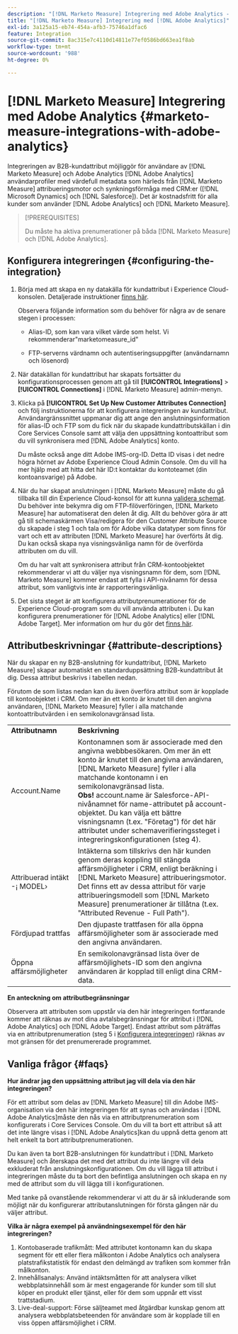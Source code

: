 ```yaml
---
description: "[!DNL Marketo Measure] Integrering med Adobe Analytics - [!DNL Marketo Measure] - Produktdokumentation"
title: "[!DNL Marketo Measure] Integrering med [!DNL Adobe Analytics]"
exl-id: 3a125a15-eb74-454a-afb3-75746a1dfac6
feature: Integration
source-git-commit: 8ac315e7c4110d14811e77ef0586bd663ea1f8ab
workflow-type: tm+mt
source-wordcount: '988'
ht-degree: 0%

---
```


# [!DNL Marketo Measure] Integrering med Adobe Analytics {#marketo-measure-integrations-with-adobe-analytics}

Integreringen av B2B-kundattribut möjliggör för användare av [!DNL Marketo Measure] och Adobe Analytics [!DNL Adobe Analytics] användarprofiler med värdefull metadata som härleds från [!DNL Marketo Measure] attribueringsmotor och synkningsförmåga med CRM:er ([!DNL Microsoft Dynamics] och [!DNL Salesforce]). Det är kostnadsfritt för alla kunder som använder [!DNL Adobe Analytics] och [!DNL Marketo Measure].

>[!PREREQUISITES]
>
>Du måste ha aktiva prenumerationer på båda [!DNL Marketo Measure] och [!DNL Adobe Analytics].

## Konfigurera integreringen {#configuring-the-integration}

1. Börja med att skapa en ny datakälla för kundattribut i Experience Cloud-konsolen. Detaljerade instruktioner [finns här](https://docs.adobe.com/content/help/en/core-services/interface/customer-attributes/t-crs-usecase.html).

   Observera följande information som du behöver för några av de senare stegen i processen:

   * Alias-ID, som kan vara vilket värde som helst. Vi rekommenderar&quot;marketomeasure_id&quot;

   * FTP-serverns värdnamn och autentiseringsuppgifter (användarnamn och lösenord)

1. När datakällan för kundattribut har skapats fortsätter du konfigurationsprocessen genom att gå till **[!UICONTROL Integrations]** > **[!UICONTROL Connections]** i [!DNL Marketo Measure] admin-menyn.

1. Klicka på **[!UICONTROL Set Up New Customer Attributes Connection]** och följ instruktionerna för att konfigurera integreringen av kundattribut. Användargränssnittet uppmanar dig att ange den anslutningsinformation för alias-ID och FTP som du fick när du skapade kundattributskällan i din Core Services Console samt att välja den uppsättning kontoattribut som du vill synkronisera med [!DNL Adobe Analytics] konto.

   Du måste också ange ditt Adobe IMS-org-ID. Detta ID visas i det nedre högra hörnet av Adobe Experience Cloud Admin Console. Om du vill ha mer hjälp med att hitta det här ID:t kontaktar du kontoteamet (din kontoansvarige) på Adobe.

1. När du har skapat anslutningen i [!DNL Marketo Measure] måste du gå tillbaka till din Experience Cloud-konsol för att kunna [validera schemat](https://docs.adobe.com/content/help/en/core-services/interface/customer-attributes/validate-schema.html). Du behöver inte bekymra dig om FTP-filöverföringen, [!DNL Marketo Measure] har automatiserat den delen åt dig. Allt du behöver göra är att gå till schemaskärmen Visa/redigera för den Customer Attribute Source du skapade i steg 1 och tala om för Adobe vilka datatyper som finns för vart och ett av attributen [!DNL Marketo Measure] har överförts åt dig. Du kan också skapa nya visningsvänliga namn för de överförda attributen om du vill.

   Om du har valt att synkronisera attribut från CRM-kontoobjektet rekommenderar vi att du väljer nya visningsnamn för dem, som [!DNL Marketo Measure] kommer endast att fylla i API-nivånamn för dessa attribut, som vanligtvis inte är rapporteringsvänliga.

1. Det sista steget är att konfigurera attributprenumerationer för de Experience Cloud-program som du vill använda attributen i.  Du kan konfigurera prenumerationer för [!DNL Adobe Analytics] eller [!DNL Adobe Target].  Mer information om hur du gör det [finns här](https://docs.adobe.com/content/help/en/core-services/interface/customer-attributes/subscription.html).

## Attributbeskrivningar {#attribute-descriptions}

När du skapar en ny B2B-anslutning för kundattribut, [!DNL Marketo Measure] skapar automatiskt en standarduppsättning B2B-kundattribut åt dig. Dessa attribut beskrivs i tabellen nedan.

Förutom de som listas nedan kan du även överföra attribut som är kopplade till kontoobjektet i CRM. Om mer än ett konto är knutet till den angivna användaren, [!DNL Marketo Measure] fyller i alla matchande kontoattributvärden i en semikolonavgränsad lista.

<table> 
 <colgroup> 
  <col> 
  <col> 
 </colgroup> 
 <tbody> 
  <tr> 
   <td><b>Attributnamn</b></td> 
   <td><b>Beskrivning</b></td>
  </tr> 
  <tr> 
   <td>Account.Name</td> 
   <td>Kontonamnen som är associerade med den angivna webbbesökaren. Om mer än ett konto är knutet till den angivna användaren, [!DNL Marketo Measure] fyller i alla matchande kontonamn i en semikolonavgränsad lista.<br/>
   <strong>Obs!</strong> account.name är Salesforce-API-nivånamnet för name-attributet på account-objektet. Du kan välja ett bättre visningsnamn (t.ex. "Företag") för det här attributet under schemaverifieringssteget i integreringskonfigurationen (steg 4).</td>
  </tr>
  <tr> 
   <td>Attribuerad intäkt -¡ MODEL›</td> 
   <td>Intäkterna som tillskrivs den här kunden genom deras koppling till stängda affärsmöjligheter i CRM, enligt beräkning i [!DNL Marketo Measure] attribueringsmotor.<br/>
   Det finns ett av dessa attribut för varje attribueringsmodell som [!DNL Marketo Measure] prenumerationer är tillåtna (t.ex. "Attributed Revenue - Full Path").</td>
  </tr>
  <tr> 
   <td>Fördjupad trattfas</td> 
   <td>Den djupaste trattfasen för alla öppna affärsmöjligheter som är associerade med den angivna användaren.</td>
  </tr>
  <tr> 
   <td>Öppna affärsmöjligheter</td> 
   <td>En semikolonavgränsad lista över de affärsmöjlighets-ID som den angivna användaren är kopplad till enligt dina CRM-data.</td>
  </tr> 
 </tbody> 
</table>

**En anteckning om attributbegränsningar**

Observera att attributen som uppstår via den här integreringen fortfarande kommer att räknas av mot dina avtalsbegränsningar för attribut i [!DNL Adobe Analytics] och [!DNL Adobe Target]. Endast attribut som påträffas via en attributprenumeration (steg 5 i [Konfigurera integreringen](#configuring-the-integration)) räknas av mot gränsen för det prenumererade programmet.

## Vanliga frågor {#faqs}

**Hur ändrar jag den uppsättning attribut jag vill dela via den här integreringen?**

För ett attribut som delas av [!DNL Marketo Measure] till din Adobe IMS-organisation via den här integreringen för att synas och användas i [!DNL Adobe Analytics]måste den nås via en attributprenumeration som konfigurerats i Core Services Console. Om du vill ta bort ett attribut så att det inte längre visas i [!DNL Adobe Analytics]kan du uppnå detta genom att helt enkelt ta bort attributprenumerationen.

Du kan även ta bort B2B-anslutningen för kundattribut i [!DNL Marketo Measure] och återskapa det med det attribut du inte längre vill dela exkluderat från anslutningskonfigurationen. Om du vill lägga till attribut i integreringen måste du ta bort den befintliga anslutningen och skapa en ny med de attribut som du vill lägga till i konfigurationen.

Med tanke på ovanstående rekommenderar vi att du är så inkluderande som möjligt när du konfigurerar attributanslutningen för första gången när du väljer attribut.

**Vilka är några exempel på användningsexempel för den här integreringen?**

1. Kontobaserade trafikmått: Med attributet kontonamn kan du skapa segment för ett eller flera målkonton i Adobe Analytics och analysera platstrafikstatistik för endast den delmängd av trafiken som kommer från målkonton.
1. Innehållsanalys: Använd intäktsmåtten för att analysera vilket webbplatsinnehåll som är mest engagerande för kunder som till slut köper en produkt eller tjänst, eller för dem som uppnår ett visst trattstadium.
1. Live-deal-support: Förse säljteamet med åtgärdbar kunskap genom att analysera webbplatsbeteenden för användare som är kopplade till en viss öppen affärsmöjlighet i CRM.
